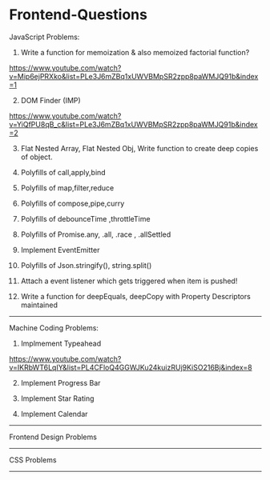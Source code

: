 # Frontend-Questions

JavaScript Problems:

1. Write a function for memoization & also memoized factorial function?

https://www.youtube.com/watch?v=Mip6ejPRXko&list=PLe3J6mZBq1xUWVBMpSR2zpp8paWMJQ91b&index=1

2. DOM Finder (IMP)

https://www.youtube.com/watch?v=YiQfPU8qB_c&list=PLe3J6mZBq1xUWVBMpSR2zpp8paWMJQ91b&index=2

3. Flat Nested Array, Flat Nested Obj, Write function to create deep copies of object.

4. Polyfills of call,apply,bind

5. Polyfills of map,filter,reduce

6. Polyfills of compose,pipe,curry

7. Polyfills of debounceTime ,throttleTime

8. Polyfills of Promise.any, .all, .race , .allSettled

9. Implement EventEmitter

10. Polyfills of Json.stringify(), string.split()

11. Attach a event listener which gets triggered when item is pushed!

12. Write a function for deepEquals, deepCopy with Property Descriptors maintained

****************************************************************************************************************

Machine Coding Problems:

1. Implmement Typeahead

https://www.youtube.com/watch?v=IKRbWT6LqIY&list=PL4CFloQ4GGWJKu24kuizRUj9KiSO216Bj&index=8

2. Implement Progress Bar

3. Implement Star Rating

4. Implement Calendar



****************************************************************************************************************

Frontend Design Problems


****************************************************************************************************************

CSS Problems

****************************************************************************************************************
